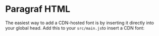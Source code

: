 # Paragraf HTML

The easiest way to add a CDN-hosted font is by inserting it directly into your global head. Add this to your `src/main.js`to insert a CDN font:
